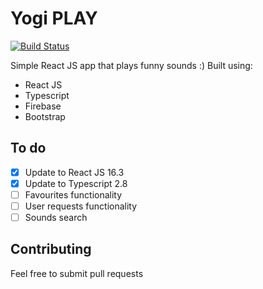 # Yogi PLAY

[![Build Status](https://travis-ci.org/holokron/yogi-play.svg?branch=master)](https://travis-ci.org/holokron/yogi-play)

Simple React JS app that plays funny sounds :) Built using:

- React JS
- Typescript
- Firebase
- Bootstrap

## To do

- [x] Update to React JS 16.3
- [x] Update to Typescript 2.8
- [ ] Favourites functionality
- [ ] User requests functionality
- [ ] Sounds search

## Contributing

Feel free to submit pull requests